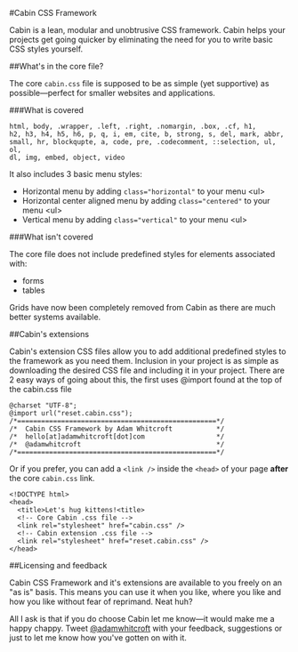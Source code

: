 #Cabin CSS Framework

Cabin is a lean, modular and unobtrusive CSS framework. Cabin helps your projects get going quicker by eliminating the need for you to write basic CSS styles yourself.

##What's in the core file?

The core <code>cabin.css</code> file is supposed to be as simple (yet supportive) as possible—perfect for smaller websites and applications. 

###What is covered

<code>html, body, .wrapper, .left, .right, .nomargin, .box, .cf, h1, h2, h3, h4, h5, h6, p, q, i, em, cite, b, strong, s, del, mark, abbr, small, hr, blockqupte, a, code, pre, .codecomment, ::selection, ul, ol, dl, img, embed, object, video</code>

It also includes 3 basic menu styles:
<ul>
<li>Horizontal menu by adding <code>class="horizontal"</code> to your menu &lt;ul&gt;</li>
<li>Horizontal center aligned menu by adding <code>class="centered"</code> to your menu &lt;ul&gt;</li>
<li>Vertical menu by adding <code>class="vertical"</code> to your menu &lt;ul&gt;</li>
</ul>

###What isn't covered

The core file does not include predefined styles for elements associated with:

<ul>
<li>forms</li>
<li>tables</li>
</ul>

Grids have now been completely removed from Cabin as there are much better systems available.

##Cabin's extensions

Cabin's extension CSS files allow you to add additional predefined styles to the framework as you need them. Inclusion in your project is as simple as downloading the desired CSS file and including it in your project. There are 2 easy ways of going about this, the first uses @import found at the top of the cabin.css file

<pre><code>@charset "UTF-8";
@import url("reset.cabin.css");
/*==================================================*/
/*  Cabin CSS Framework by Adam Whitcroft           */
/*  hello[at]adamwhitcroft[dot]com                  */
/*  @adamwhitcroft                                  */
/*==================================================*/
</code></pre>

Or if you prefer, you can add a <code>&lt;link /&gt;</code> inside the <code>&lt;head&gt;</code> of your page <strong>after</strong> the core <code>cabin.css</code> link.

<pre><code>&lt;!DOCTYPE html&gt;
&lt;head&gt;
  &lt;title&gt;Let's hug kittens!&lt;title&gt;
  <span class="codecomment">&lt;!-- Core Cabin .css file --&gt;</span>
  &lt;link rel="stylesheet" href="cabin.css" /&gt;
  <span class="codecomment">&lt;!-- Cabin extension .css file --&gt;</span>
  &lt;link rel="stylesheet" href="reset.cabin.css" /&gt;
&lt;/head&gt;
</code></pre>

##Licensing and feedback

Cabin CSS Framework and it's extensions are available to you freely on an "as is" basis. This means you can use it when you like, where you like and how you like without fear of reprimand. Neat huh?

All I ask is that if you do choose Cabin let me know—it would make me a happy chappy. Tweet [@adamwhitcroft](http://www.twitter.com/adamwhitcroft) with your feedback, suggestions or just to let me know how you've gotten on with it.